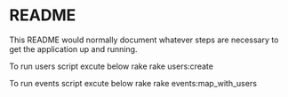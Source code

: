 # README

This README would normally document whatever steps are necessary to get the
application up and running.

To run users script excute below rake
rake users:create

To run events script excute below rake
rake events:map_with_users

